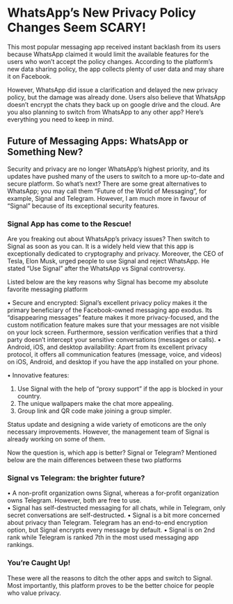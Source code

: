 # WhatsApp’s New Privacy Policy Changes Seem SCARY! 

This most popular messaging app received instant backlash from its users because WhatsApp claimed it would limit the available features for the users who won’t accept the policy changes. According to the platform’s new data sharing policy, the app collects plenty of user data and may share it on Facebook. 

However, WhatsApp did issue a clarification and delayed the new privacy policy, but the damage was already done. Users also believe that WhatsApp doesn’t encrypt the chats they back up on google drive and the cloud. Are you also planning to switch from WhatsApp to any other app? Here’s everything you need to keep in mind.

## Future of Messaging Apps: WhatsApp or Something New?

Security and privacy are no longer WhatsApp’s highest priority, and its updates have pushed many of the users to switch to a more up-to-date and secure platform. 
So what’s next? There are some great alternatives to WhatsApp; you may call them “Future of the World of Messaging”, for example, Signal and Telegram. However, I am much more in favour of “Signal” because of its exceptional security features. 

### Signal App has come to the Rescue!

Are you freaking out about WhatsApp’s privacy issues? Then switch to Signal as soon as you can. It is a widely held view that this app is exceptionally dedicated to cryptography and privacy. Moreover, the CEO of Tesla, Elon Musk, urged people to use Signal and reject WhatsApp. He stated “Use Signal” after the WhatsApp vs Signal controversy.

Listed below are the key reasons why Signal has become my absolute favorite messaging platform

•	Secure and encrypted: Signal’s excellent privacy policy makes it the primary beneficiary of the Facebook-owned messaging app exodus. Its “disappearing messages” feature makes it more privacy-focused, and the custom notification feature makes sure that your messages are not visible on your lock screen. Furthermore, session verification verifies that a third party doesn’t intercept your sensitive conversations (messages or calls). 
•	Android, iOS, and desktop availability: Apart from its excellent privacy protocol, it offers all communication features (message, voice, and videos) on iOS, Android, and desktop if you have the app installed on your phone. 

•	Innovative features: 
1.	Use Signal with the help of “proxy support” if the app is blocked in your country. 
2.	The unique wallpapers make the chat more appealing.
3.	Group link and QR code make joining a group simpler. 

Status update and designing a wide variety of emoticons are the only necessary improvements. However, the management team of Signal is already working on some of them. 

Now the question is, which app is better? Signal or Telegram? Mentioned below are the main differences between these two platforms 

### Signal vs Telegram: the brighter future? 

•	A non-profit organization owns Signal, whereas a for-profit organization owns Telegram. However, both are free to use.  
•	Signal has self-destructed messaging for all chats, while in Telegram, only secret conversations are self-destructed. 
•	Signal is a bit more concerned about privacy than Telegram. Telegram has an end-to-end encryption option, but Signal encrypts every message by default. 
•	Signal is on 2nd rank while Telegram is ranked 7th in the most used messaging app rankings. 

### You’re Caught Up!

These were all the reasons to ditch the other apps and switch to Signal. Most importantly, this platform proves to be the better choice for people who value privacy. 

 
 





